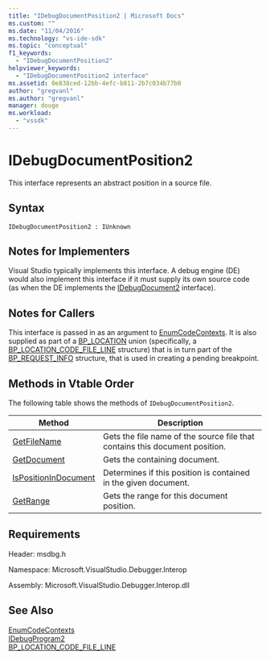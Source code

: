 ```yaml
---
title: "IDebugDocumentPosition2 | Microsoft Docs"
ms.custom: ""
ms.date: "11/04/2016"
ms.technology: "vs-ide-sdk"
ms.topic: "conceptual"
f1_keywords: 
  - "IDebugDocumentPosition2"
helpviewer_keywords: 
  - "IDebugDocumentPosition2 interface"
ms.assetid: 0e838ced-12bb-4efc-b811-2b7c034b77b0
author: "gregvanl"
ms.author: "gregvanl"
manager: douge
ms.workload: 
  - "vssdk"
---
```

# IDebugDocumentPosition2
This interface represents an abstract position in a source file.  
  
## Syntax  
  
```  
IDebugDocumentPosition2 : IUnknown  
```  
  
## Notes for Implementers  
 Visual Studio typically implements this interface. A debug engine (DE) would also implement this interface if it must supply its own source code (as when the DE implements the [IDebugDocument2](../../../extensibility/debugger/reference/idebugdocument2.md) interface).  
  
## Notes for Callers  
 This interface is passed in as an argument to [EnumCodeContexts](../../../extensibility/debugger/reference/idebugprogram2-enumcodecontexts.md). It is also supplied as part of a [BP_LOCATION](../../../extensibility/debugger/reference/bp-location.md) union (specifically, a [BP_LOCATION_CODE_FILE_LINE](../../../extensibility/debugger/reference/bp-location-code-file-line.md) structure) that is in turn part of the [BP_REQUEST_INFO](../../../extensibility/debugger/reference/bp-request-info.md) structure, that is used in creating a pending breakpoint.  
  
## Methods in Vtable Order  
 The following table shows the methods of `IDebugDocumentPosition2`.  
  
|Method|Description|  
|------------|-----------------|  
|[GetFileName](../../../extensibility/debugger/reference/idebugdocumentposition2-getfilename.md)|Gets the file name of the source file that contains this document position.|  
|[GetDocument](../../../extensibility/debugger/reference/idebugdocumentposition2-getdocument.md)|Gets the containing document.|  
|[IsPositionInDocument](../../../extensibility/debugger/reference/idebugdocumentposition2-ispositionindocument.md)|Determines if this position is contained in the given document.|  
|[GetRange](../../../extensibility/debugger/reference/idebugdocumentposition2-getrange.md)|Gets the range for this document position.|  
  
## Requirements  
 Header: msdbg.h  
  
 Namespace: Microsoft.VisualStudio.Debugger.Interop  
  
 Assembly: Microsoft.VisualStudio.Debugger.Interop.dll  
  
## See Also  
 [EnumCodeContexts](../../../extensibility/debugger/reference/idebugprogram2-enumcodecontexts.md)   
 [IDebugProgram2](../../../extensibility/debugger/reference/idebugprogram2.md)   
 [BP_LOCATION_CODE_FILE_LINE](../../../extensibility/debugger/reference/bp-location-code-file-line.md)